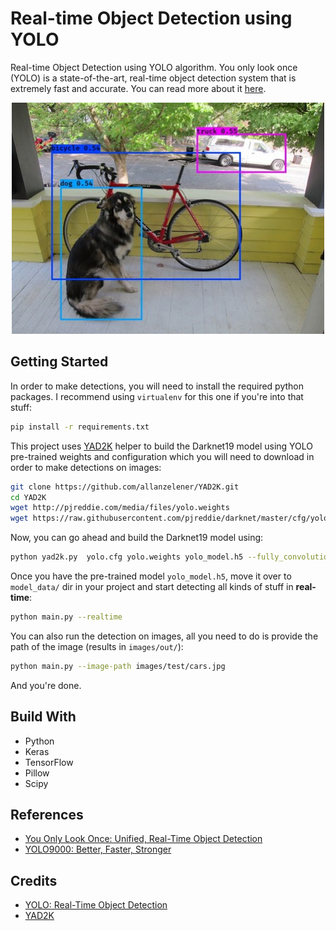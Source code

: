 # Real-time Object Detection using YOLO

Real-time Object Detection using YOLO algorithm. You only look once (YOLO) is a state-of-the-art, real-time object detection system that is extremely fast and accurate. You can read more about it [here](https://pjreddie.com/darknet/yolo/).

<div align="center">
   <img src="./images/yolo.jpg" width=500 height=370>
</div>

## Getting Started

In order to make detections, you will need to install the required python packages. I recommend using `virtualenv` for this one if you're into that stuff:

```bash
pip install -r requirements.txt
```

This project uses [YAD2K](https://github.com/allanzelener/YAD2K) helper to build the Darknet19 model using YOLO pre-trained weights and configuration which you will need to download in order to make detections on images:

```bash
git clone https://github.com/allanzelener/YAD2K.git
cd YAD2K
wget http://pjreddie.com/media/files/yolo.weights
wget https://raw.githubusercontent.com/pjreddie/darknet/master/cfg/yolo.cfg
```

Now, you can go ahead and build the Darknet19 model using:

```bash
python yad2k.py  yolo.cfg yolo.weights yolo_model.h5 --fully_convolutional
```

Once you have the pre-trained model `yolo_model.h5`, move it over to `model_data/` dir in your project and start detecting all kinds of stuff in **real-time**:

```bash
python main.py --realtime
```

You can also run the detection on images, all you need to do is provide the path of the image (results in `images/out/`):

```bash
python main.py --image-path images/test/cars.jpg
```

And you're done.

## Build With

* Python
* Keras
* TensorFlow
* Pillow
* Scipy

## References

* [You Only Look Once: Unified, Real-Time Object Detection](https://arxiv.org/abs/1506.02640)
* [YOLO9000: Better, Faster, Stronger](https://arxiv.org/abs/1612.08242)

## Credits

* [YOLO: Real-Time Object Detection](https://pjreddie.com/darknet/yolo/)
* [YAD2K](https://github.com/allanzelener/YAD2K)